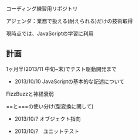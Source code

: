コーディング練習用リポジトリ

アジェンダ：業務で扱える(耐えられる)だけの技術取得

現時点では、JavaScriptの学習に利用



## 計画

1ヶ月半(2013/11 中旬~末)でテスト駆動開発まで

* 2013/10/10  JavaScriptの基本的な記述について

FizzBuzzと神経衰弱

==と===の使い分け(型変換に関して)



* 2013/10/?  オブジェクト指向


* 2013/10/?　ユニットテスト



